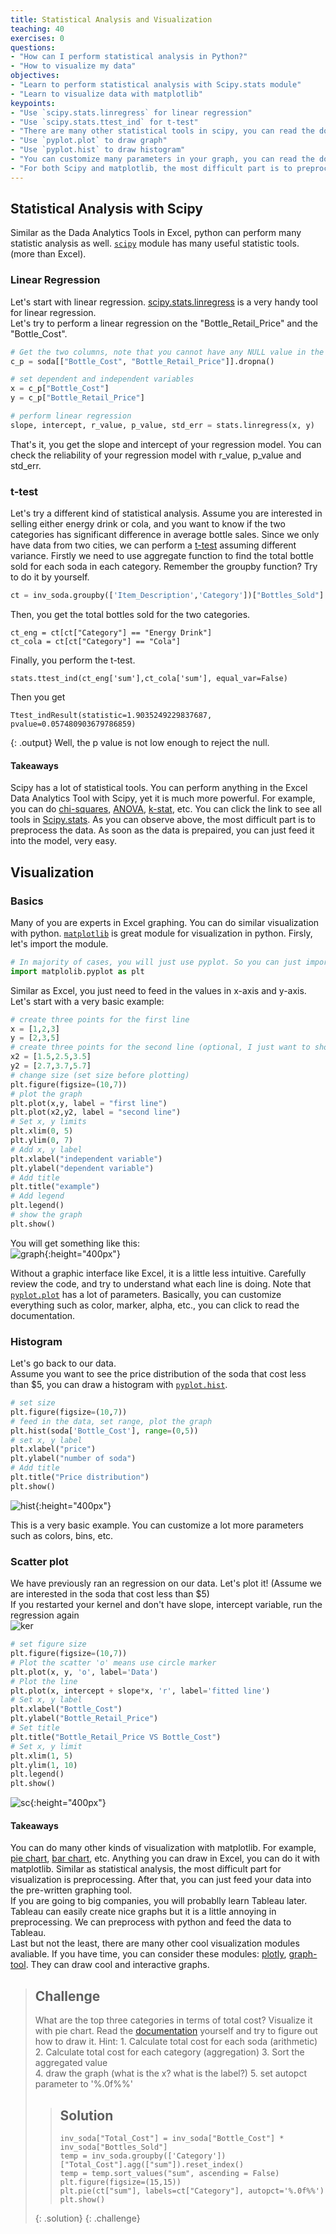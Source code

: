 ```yaml
---
title: Statistical Analysis and Visualization
teaching: 40
exercises: 0
questions:
- "How can I perform statistical analysis in Python?"
- "How to visualize my data"
objectives:
- "Learn to perform statistical analysis with Scipy.stats module"
- "Learn to visualize data with matplotlib"
keypoints:
- "Use `scipy.stats.linregress` for linear regression"
- "Use `scipy.stats.ttest_ind` for t-test"
- "There are many other statistical tools in scipy, you can read the documentation for more details"
- "Use `pyplot.plot` to draw graph"
- "Use `pyplot.hist` to draw histogram" 
- "You can customize many parameters in your graph, you can read the documentation for more details"
- "For both Scipy and matplotlib, the most difficult part is to preprocess your data. After that, you can just find the right function and feed your data into it."   
---
```


## Statistical Analysis with Scipy
Similar as the Dada Analytics Tools in Excel, python can perform many statistic analysis as well. [`scipy`](https://www.scipy.org/) module has many useful statistic tools. (more than Excel). 

### Linear Regression  
Let's start with linear regression. [scipy.stats.linregress](https://docs.scipy.org/doc/scipy/reference/generated/scipy.stats.linregress.html) is a very handy tool for linear regression.   
Let's try to perform a linear regression on the "Bottle_Retail_Price" and the "Bottle_Cost".  

```python  
# Get the two columns, note that you cannot have any NULL value in the input  
c_p = soda[["Bottle_Cost", "Bottle_Retail_Price"]].dropna()

# set dependent and independent variables  
x = c_p["Bottle_Cost"]
y = c_p["Bottle_Retail_Price"]

# perform linear regression
slope, intercept, r_value, p_value, std_err = stats.linregress(x, y)
```
That's it, you get the slope and intercept of your regression model. You can check the reliability of your regression model with r_value, p_value and std_err. 

### t-test
Let's try a different kind of statistical analysis. Assume you are interested in selling either energy drink or cola, and you want to know if the two categories has significant difference in average bottle sales. 
Since we only have data from two cities, we can perform a [t-test](https://docs.scipy.org/doc/scipy/reference/generated/scipy.stats.ttest_ind.html) assuming different variance. 
Firstly we need to use aggregate function to find the total bottle sold for each soda in each category. Remember the groupby function? Try to do it by yourself.  

```python
ct = inv_soda.groupby(['Item_Description','Category'])["Bottles_Sold"].agg(["sum"]).reset_index()
```

Then, you get the total bottles sold for the two categories. 
```
ct_eng = ct[ct["Category"] == "Energy Drink"]
ct_cola = ct[ct["Category"] == "Cola"]
```
Finally, you perform the t-test. 
```
stats.ttest_ind(ct_eng['sum'],ct_cola['sum'], equal_var=False)
```
Then you get 
```
Ttest_indResult(statistic=1.9035249229837687, pvalue=0.057480903679786859)
```
{: .output}
Well, the p value is not low enough to reject the null.  <br>

#### Takeaways
Scipy has a lot of statistical tools. You can perform anything in the Excel Data Analytics Tool with Scipy, yet it is much more powerful. For example, you can do [chi-squares](https://docs.scipy.org/doc/scipy/reference/generated/scipy.stats.chisquare.html#scipy.stats.chisquare), [ANOVA](https://docs.scipy.org/doc/scipy/reference/generated/scipy.stats.f_oneway.html#scipy.stats.f_oneway), [k-stat](https://docs.scipy.org/doc/scipy/reference/generated/scipy.stats.kstat.html#scipy.stats.kstat), etc. You can click the link to see all tools in [Scipy.stats](https://docs.scipy.org/doc/scipy/reference/stats.html). As you can observe above, the most difficult part is to preprocess the data. As soon as the data is prepaired, you can just feed it into the model, very easy.  

## Visualization  

### Basics   
Many of you are experts in Excel graphing. You can do similar visualization with python. [`matplotlib`](https://matplotlib.org/) is great module for visualization in python. Firsly, let's import the module.  

```python
# In majority of cases, you will just use pyplot. So you can just import that.   
import matplolib.pyplot as plt
```
Similar as Excel, you just need to feed in the values in x-axis and y-axis. Let's start with a very basic example:   
```python
# create three points for the first line
x = [1,2,3]
y = [2,3,5]
# create three points for the second line (optional, I just want to show you that you can plot multiple lines in one graph)
x2 = [1.5,2.5,3.5]
y2 = [2.7,3.7,5.7]
# change size (set size before plotting)
plt.figure(figsize=(10,7))
# plot the graph  
plt.plot(x,y, label = "first line")
plt.plot(x2,y2, label = "second line")
# Set x, y limits  
plt.xlim(0, 5)
plt.ylim(0, 7)
# Add x, y label  
plt.xlabel("independent variable")
plt.ylabel("dependent variable")
# Add title
plt.title("example") 
# Add legend  
plt.legend()
# show the graph
plt.show()
```
You will get something like this:  
![graph](../pic/graph.png){:height="400px"}

Without a graphic interface like Excel, it is a little less intuitive. Carefully review the code, and try to understand what each line is doing.  Note that [`pyplot.plot`](https://matplotlib.org/api/_as_gen/matplotlib.pyplot.plot.html) has a lot of parameters. Basically, you can customize everything such as color, marker, alpha, etc., you can click to read the documentation. 

### Histogram  
Let's go back to our data.  
Assume you want to see the price distribution of the soda that cost less than $5, you can draw a histogram with [`pyplot.hist`](https://matplotlib.org/api/_as_gen/matplotlib.pyplot.hist.html).  

```python
# set size
plt.figure(figsize=(10,7))
# feed in the data, set range, plot the graph 
plt.hist(soda['Bottle_Cost'], range=(0,5))
# set x, y label
plt.xlabel("price")
plt.ylabel("number of soda")
# Add title
plt.title("Price distribution") 
plt.show()
```
![hist](../pic/hist.png){:height="400px"}

This is a very basic example. You can customize a lot more parameters such as colors, bins, etc. 

### Scatter plot  
We have previously ran an regression on our data. Let's plot it! (Assume we are interested in the soda that cost less than $5) <br>
If you restarted your kernel and don't have slope, intercept variable, run the regression again  
![ker](../pic/kernel.jpg) 

```python
# set figure size  
plt.figure(figsize=(10,7))
# Plot the scatter 'o' means use circle marker  
plt.plot(x, y, 'o', label='Data')
# Plot the line  
plt.plot(x, intercept + slope*x, 'r', label='fitted line')
# Set x, y label  
plt.xlabel("Bottle_Cost")
plt.ylabel("Bottle_Retail_Price")
# Set title  
plt.title("Bottle_Retail_Price VS Bottle_Cost") 
# Set x, y limit  
plt.xlim(1, 5)
plt.ylim(1, 10)
plt.legend()
plt.show()
```
![sc](../pic/sc.png){:height="400px"}

#### Takeaways  
You can do many other kinds of visualization with matplotlib. For example, [pie chart](https://matplotlib.org/api/_as_gen/matplotlib.pyplot.pie.html), [bar chart](https://matplotlib.org/api/_as_gen/matplotlib.pyplot.bar.html), etc. Anything you can draw in Excel, you can do it with matplotlib. Similar as statistical analysis, the most difficult part for visualization is preprocessing. After that, you can just feed your data into the pre-written graphing tool.  
If you are going to big companies, you will probablly learn Tableau later. Tableau can easily create nice graphs but it is a little annoying in preprocessing. We can preprocess with python and feed the data to Tableau. <br> 
Last but not the least, there are many other cool visualization modules avaliable. If you have time, you can consider these modules: [plotly](https://plot.ly/), [graph-tool](https://graph-tool.skewed.de). They can draw cool and interactive graphs. 

> ## Challenge 
>
> What are the top three categories in terms of total cost? Visualize it with pie chart. Read the [documentation](https://matplotlib.org/api/_as_gen/matplotlib.pyplot.pie.html) yourself and try to figure out how to draw it. 
> Hint: 1. Calculate total cost for each soda (arithmetic)
> 2. Calculate total cost for each category (aggregation)
> 3. Sort the aggregated value  
> 4. draw the graph (what is the x? what is the label?)
> 5. set autopct parameter to '%.0f%%' 
> 
>> ## Solution
>>
>> ```
>> inv_soda["Total_Cost"] = inv_soda["Bottle_Cost"] * inv_soda["Bottles_Sold"]  
>> temp = inv_soda.groupby(['Category'])["Total_Cost"].agg(["sum"]).reset_index()
>> temp = temp.sort_values("sum", ascending = False)
>> plt.figure(figsize=(15,15))
>> plt.pie(ct["sum"], labels=ct["Category"], autopct='%.0f%%')
>> plt.show()
>> 
>> ```
> {: .solution}
{: .challenge}

